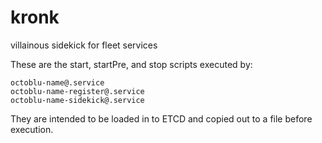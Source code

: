 # kronk
villainous sidekick for fleet services

These are the start, startPre, and stop scripts executed by:

```
octoblu-name@.service
octoblu-name-register@.service
octoblu-name-sidekick@.service
```

They are intended to be loaded in to ETCD and copied out to a file before execution.
